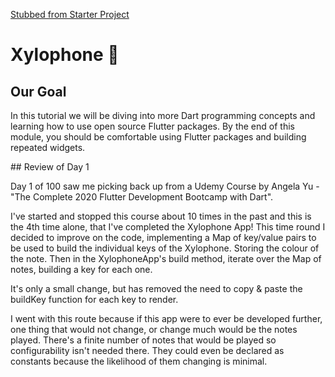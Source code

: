 [Stubbed from Starter Project](https://github.com/londonappbrewery/xylophone-flutter)

# Xylophone 🎹

## Our Goal

In this tutorial we will be diving into more Dart programming concepts and learning how to use open source Flutter packages. By the end of this module, you should be comfortable using Flutter packages and building repeated widgets.

## Review of Day 1

Day 1 of 100 saw me picking back up from a Udemy Course by Angela Yu - "The Complete 2020 Flutter Development Bootcamp with Dart".⁠

I've started and stopped this course about 10 times in the past and this is the 4th time alone, that I've completed the Xylophone App! This time round I decided to improve on the code, implementing a Map of key/value pairs to be used to build the individual keys of the Xylophone. Storing the colour of the note. Then in the XylophoneApp's build method, iterate over the Map of notes, building a key for each one.⁠

It's only a small change, but has removed the need to copy & paste the buildKey function for each key to render.⁠

I went with this route because if this app were to ever be developed further, one thing that would not change, or change much would be the notes played. There's a finite number of notes that would be played so configurability isn't needed there. They could even be declared as constants because the likelihood of them changing is minimal.
